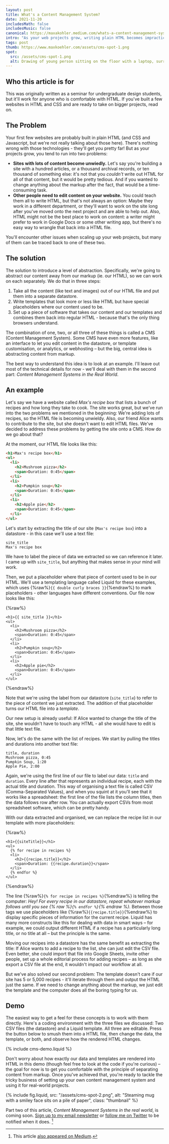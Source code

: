 ```yaml
---
layout: post
title: What's a Content Management System?
date: 2021-11-20
includesMath: false
includesMusic: false
canonical: https://maxakohler.medium.com/whats-a-content-management-system-9cf62a4cab9e
intro: "As your web projects grow, writing plain HTML becomes impractical – Content Management Systems (CMS) are here to help."
tags: post
thumb: https://www.maxkoehler.com/assets/cms-spot-1.png
spot:
  src: /assets/cms-spot-1.png
  alt: Drawing of young person sitting on the floor with a laptop, surrounded by tall stacks of paper. 
---
```


## Who this article is for

This was originally written as a seminar for undergraduate design students, but it'll work for anyone who is comfortable with  HTML. If you've built a few websites in HTML and CSS and are ready to take on bigger projects, read on.

## The Problem

Your first few websites are probably built in plain HTML (and CSS and Javascript, but we're not really talking about those here). There's nothing wrong with those technologies - they'll get you pretty far! But as your projects grow, you tend to run into two problems:

- **Sites with lots of content become unwiedly.** Let's say you're building a site with a hundred articles, or a thousand archival records, or ten thousand of something else: it's not that you _couldn't_ write out HTML for all of that content, but it would be pretty tedious. And if you wanted to change anything about the markup after the fact, that would be a time-consuming task.
- **Other people need to edit content on your website.** You could teach them all to write HTML, but that's not always an option: Maybe they work in a different department, or they'll want to work on the site long after you've moved onto the next project and are able to help out. Also, HTML might not be the best place to work on content: a writer might prefer to work in Google Docs or some other writing app, but there's no easy way to wrangle that back into a HTML file.

You'll encounter other issues when scaling up your web projects, but many of them can be traced back to one of these two.

## The solution

The solution to introduce a level of abstraction. Specifically, we're going to abstract our content away from our markup (ie. our HTML), so we can work on each separately. We do that in three steps:

1. Take all the content (like text and images) out of our HTML file and put them into a separate datastore.
2. Write templates that look more or less like HTML but have special placeholders where our content used to be.
3. Set up a piece of software that takes our content and our templates and combines them back into regular HTML - because that's the only thing browsers understand.

The combination of one, two, or all three of these things is called a CMS (Content Management System). Some CMS have even more features, like an interface to let you edit content in the datastore, or template customisation, or analytics, or webhosting – but the big, central idea is abstracting content from markup.

The best way to understand this idea is to look at an example. I'll leave out most of the technical details for now - we'll deal with them in the second part: _Content Management Systems in the Real World_.

## An example

Let's say we have a website called _Max's recipe box_ that lists a bunch of recipes and how long they take to cook. The site works great, but we've run into the two problems we mentioned in the beginning: We're adding lots of recipes, so the HTML file is becoming unwieldy. Also, our friend Alice wants to contribute to the site, but she doesn't want to edit HTML files. We've decided to address these problems by getting the site onto a CMS. How do we go about that?

At the moment, our HTML file looks like this:

```html
<h1>Max's recipe box</h1>
<ul>
  <li>
    <h2>Mushroom pizza</h2>
    <span>Duration: 0:45</span>
  </li>
  <li>
    <h2>Pumpkin soup</h2>
    <span>Duration: 0:45</span>
  </li>
  <li>
    <h2>Apple pie</h2>
    <span>Duration: 0:45</span>
  </li>
</ul>
```

Let's start by extracting the title of our site (`Max's recipe box`) into a datastore - in this case we'll use a text file:

```csv
site_title
Max's recipe box
```

We have to label the piece of data we extracted so we can reference it later. I came up with `site_title`, but anything that makes sense in your mind will work.

Then, we put a placeholder where that piece of content used to be in our HTML. We'll use a templating language called Liquid for these examples, which uses {%raw%}`{{ double curly braces }}`{%endraw%} to mark placeholders - other languages have different conventions. Our file now looks like this:

{%raw%}

```liquid/0
<h1>{{ site_title }}</h1>
<ul>
  <li>
    <h2>Mushroom pizza</h2>
    <span>Duration: 0:45</span>
  </li>
  <li>
    <h2>Pumpkin soup</h2>
    <span>Duration: 0:45</span>
  </li>
  <li>
    <h2>Apple pie</h2>
    <span>Duration: 0:45</span>
  </li>
</ul>
```

{%endraw%}

Note that we're using the label from our datastore (`site_title`) to refer to the piece of content we just extracted. The addition of that placeholder turns our HTML file into a _template_.

Our new setup is already useful: If Alice wanted to change the title of the site, she wouldn't have to touch any HTML - all she would have to edit is that little text file.

Now, let's do the same with the list of recipes. We start by pulling the titles and durations into another text file:

```csv
title, duration
Mushroom pizza, 0:45
Pumpkin Soup, 1:20
Apple Pie, 2:00
```

Again, we're using the first line of our file to label our data: `title` and `duration`. Every line after that represents an individual recipe, each with the actual title and duration. This way of organising a text file is called CSV (Comma-Separated Values), and when you squint at it you'll see that it works like a spreadsheet: the first line of the file lists the column titles, then the data follows row after row. You can actually export CSVs from most spreadsheet software, which can be pretty handy.

With our data extracted and organised, we can replace the recipe list in our template with more placeholders:

{%raw%}

```liquid/2-7
<h1>{{siteTitle}}</h1>
<ul>
  {% for recipe in recipes %}
  <li>
    <h2>{{recipe.title}}</h2>
    <span>Duration: {{recipe.duration}}</span>
  </li>
  {% endfor %}
</ul>
```

{%endraw%}

The line {%raw%}`{% for recipe in recipes %}`{%endraw%} is telling the computer: _Hey! For every recipe in our datastore, repeat whatever markup follows until you see {% raw %}`{% endfor %}`{% endraw %}._ Between those tags we use placeholders like {%raw%}`{{recipe.title}}`{%endraw%} to display specific pieces of information for the current recipe. Liquid has many more constructs like this for dealing with data in smart ways – for example, we could output different HTML if a recipe has a particularly long title, or no title at all – but the principle is the same.

Moving our recipes into a datastore has the same benefit as extracting the title: If Alice wants to add a recipe to the list, she can just edit the CSV file. Even better, she could import that file into Google Sheets, invite other people, set up a whole editorial process for adding recipes – as long as she export a CSV file at the end, it wouldn't impact our workflow at all.

But we've also solved our second problem: The template doesn't care if our site has 5 or 5,000 recipes - it'll iterate through them and output the HTML just the same. If we need to change anything about the markup, we just edit the template and the computer does all the boring typing for us.

## Demo

The easiest way to get a feel for these concepts is to work with them directly. Here's a coding environment with the three files we discussed: Two CSV files (the datastore) and a Liquid template. All three are editable. Press the button below to smush them into a HTML file, then change the data, the template, or both, and observe how the rendered HTML changes.

{% include cms-demo.liquid %}

Don't worry about how exactly our data and templates are rendered into HTML in this demo (though feel free to look at the code if you're curious) – the goal for now is to get you comfortable with the principle of separating content from markup. Once you've achieved that, you're ready to tackle the tricky business of setting up your own content management system and using it for real-world projects.

{% include fig.liquid, src: "/assets/cms-spot-2.png", alt: "Steaming mug with a smiley face sits on a pile of paper", class: "thumbnail" %}

Part two of this article, _Content Management Systems in the real world_, is coming soon. [Sign up to my email newsletter](https://tinyletter.com/maxakohler) or [follow me on Twitter](https://twitter.com/maxakohler) to be notified when it does. [^1]

[^1]: This article [also appeared on Medium](https://maxakohler.medium.com/whats-a-content-management-system-9cf62a4cab9e).